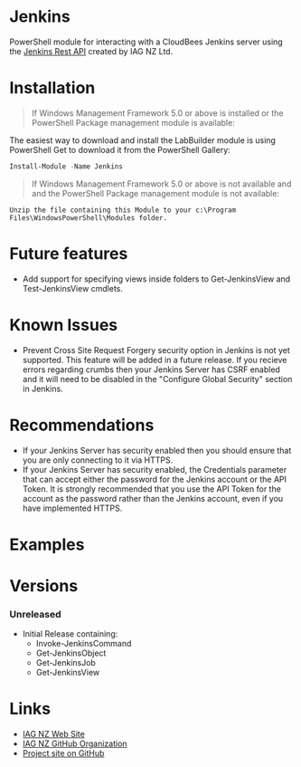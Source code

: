 # Jenkins
PowerShell module for interacting with a CloudBees Jenkins server using the [Jenkins Rest API](https://wiki.jenkins-ci.org/display/JENKINS/Remote+access+API) created by IAG NZ Ltd.

# Installation
> If Windows Management Framework 5.0 or above is installed or the PowerShell Package management module is available:

The easiest way to download and install the LabBuilder module is using PowerShell Get to download it from the PowerShell Gallery:
```powershell
Install-Module -Name Jenkins
```

> If Windows Management Framework 5.0 or above is not available and and the PowerShell Package management module is not available:

```
Unzip the file containing this Module to your c:\Program Files\WindowsPowerShell\Modules folder.
```

# Future features
 - Add support for specifying views inside folders to Get-JenkinsView and Test-JenkinsView cmdlets.

# Known Issues
 - Prevent Cross Site Request Forgery security option in Jenkins is not yet supported.
This feature will be added in a future release.
If you recieve errors regarding crumbs then your Jenkins Server has CSRF enabled and it will need to be disabled in the "Configure Global Security" section in Jenkins.

# Recommendations
 - If your Jenkins Server has security enabled then you should ensure that you are only connecting to it via HTTPS.
 - If your Jenkins Server has security enabled, the Credentials parameter that can accept either the password for the Jenkins account or the API Token.
It is strongly recommended that you use the API Token for the account as the password rather than the Jenkins account, even if you have implemented HTTPS.

# Examples

# Versions

### Unreleased
* Initial Release containing:
  - Invoke-JenkinsCommand
  - Get-JenkinsObject
  - Get-JenkinsJob
  - Get-JenkinsView

# Links
* [IAG NZ Web Site](http://www.iag.co.nz)
* [IAG NZ GitHub Organization](https://github.com/IAG-NZ)
* [Project site on GitHub](https://github.com/IAG-NZ/Jenkins)
